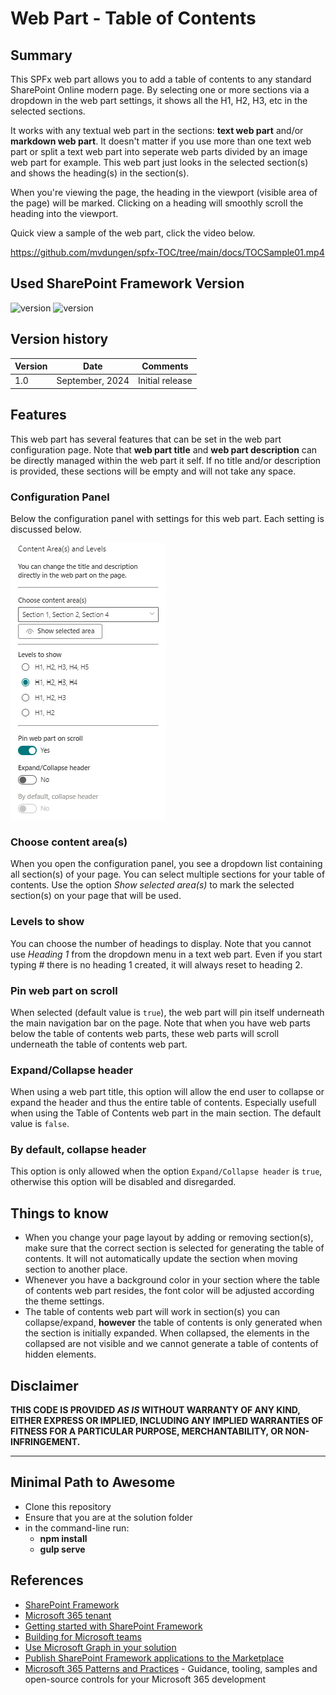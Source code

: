 # Web Part - Table of Contents

## Summary

This SPFx web part allows you to add a table of contents to any standard SharePoint Online modern page. By selecting one or more sections via a dropdown in the web part settings, it shows all the H1, H2, H3, etc in the selected sections. 

It works with any textual web part in the sections: **text web part** and/or **markdown web part**. It doesn't matter if you use more than one text web part or split a text web part into seperate web parts divided by an image web part for example. This web part just looks in the selected section(s) and shows the heading(s) in the section(s).

When you're viewing the page, the heading in the viewport (visible area of the page) will be marked. Clicking on a heading will smoothly scroll the heading into the viewport.

Quick view a sample of the web part, click the video below.

https://github.com/mvdungen/spfx-TOC/tree/main/docs/TOCSample01.mp4

## Used SharePoint Framework Version

![version](https://img.shields.io/badge/SPFx_version-1.18.0-green.svg)
![version](https://img.shields.io/badge/NODE_version-18.17.1-blue.svg)

## Version history

| Version | Date             | Comments        |
| ------- | ---------------- | --------------- |
| 1.0     | September, 2024  | Initial release |

## Features

This web part has several features that can be set in the web part configuration page. Note that **web part title** and **web part description** can be directly managed within the web part it self. If no title and/or description is provided, these sections will be empty and will not take any space.

### Configuration Panel

Below the configuration panel with settings for this web part. Each setting is discussed below.

![Configuration Panel](./docs/TOCSettings.png)

### Choose content area(s)

When you open the configuration panel, you see a dropdown list containing all section(s) of your page. You can select multiple sections for your table of contents. Use the option *Show selected area(s)* to mark the selected section(s) on your page that will be used.

### Levels to show

You can choose the number of headings to display. Note that you cannot use *Heading 1* from the dropdown menu in a text web part. Even if you start typing # there is no heading 1 created, it will always reset to heading 2.

### Pin web part on scroll

When selected (default value is `true`), the web part will pin itself underneath the main navigation bar on the page. Note that when you have web parts below the table of contents web parts, these web parts will scroll underneath the table of contents web part.

### Expand/Collapse header

When using a web part title, this option will allow the end user to collapse or expand the header and thus the entire table of contents. Especially usefull when using the Table of Contents web part in the main section. The default value is `false`.

### By default, collapse header

This option is only allowed when the option `Expand/Collapse header` is `true`, otherwise this option will be disabled and disregarded.

## Things to know

- When you change your page layout by adding or removing section(s), make sure that the correct section is selected for generating the table of contents. It will not automatically update the section when moving section to another place.
- Whenever you have a background color in your section where the table of contents web part resides, the font color will be adjusted according the theme settings.
- The table of contents web part will work in section(s) you can collapse/expand, **however** the table of contents is only generated when the section is initially expanded. When collapsed, the elements in the collapsed are not visible and we cannot generate a table of contents of hidden elements.

## Disclaimer

**THIS CODE IS PROVIDED _AS IS_ WITHOUT WARRANTY OF ANY KIND, EITHER EXPRESS OR IMPLIED, INCLUDING ANY IMPLIED WARRANTIES OF FITNESS FOR A PARTICULAR PURPOSE, MERCHANTABILITY, OR NON-INFRINGEMENT.**

---

## Minimal Path to Awesome

- Clone this repository
- Ensure that you are at the solution folder
- in the command-line run:
  - **npm install**
  - **gulp serve**

## References

- [SharePoint Framework](https://aka.ms/spfx)
- [Microsoft 365 tenant](https://docs.microsoft.com/en-us/sharepoint/dev/spfx/set-up-your-developer-tenant)
- [Getting started with SharePoint Framework](https://docs.microsoft.com/en-us/sharepoint/dev/spfx/set-up-your-developer-tenant)
- [Building for Microsoft teams](https://docs.microsoft.com/en-us/sharepoint/dev/spfx/build-for-teams-overview)
- [Use Microsoft Graph in your solution](https://docs.microsoft.com/en-us/sharepoint/dev/spfx/web-parts/get-started/using-microsoft-graph-apis)
- [Publish SharePoint Framework applications to the Marketplace](https://docs.microsoft.com/en-us/sharepoint/dev/spfx/publish-to-marketplace-overview)
- [Microsoft 365 Patterns and Practices](https://aka.ms/m365pnp) - Guidance, tooling, samples and open-source controls for your Microsoft 365 development
